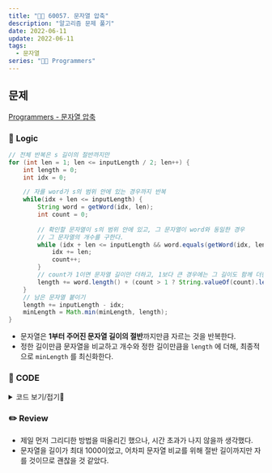 ```yaml
---
title: "👩‍💻 60057. 문자열 압축"
description: "알고리즘 문제 풀기"
date: 2022-06-11
update: 2022-06-11
tags:
  - 문자열
series: "👩‍💻 Programmers"
---
```


## 문제
[Programmers - 문자열 압축](https://programmers.co.kr/learn/courses/30/lessons/60057)

### 📍 **Logic**

```java
// 전체 반복은 s 길이의 절반까지만
for (int len = 1; len <= inputLength / 2; len++) {
    int length = 0;
    int idx = 0;

    // 자를 word가 s의 범위 안에 있는 경우까지 반복
    while(idx + len <= inputLength) {
        String word = getWord(idx, len);
        int count = 0;
        
        // 확인할 문자열이 s의 범위 안에 있고, 그 문자열이 word와 동일한 경우
        // 그 문자열의 개수를 구한다.
        while (idx + len <= inputLength && word.equals(getWord(idx, len))) {
            idx += len;
            count++;
        }
        // count가 1이면 문자열 길이만 더하고, 1보다 큰 경우에는 그 길이도 함께 더한다.
        length += word.length() + (count > 1 ? String.valueOf(count).length() : 0);
    }
    // 남은 문자열 붙이기
    length += inputLength - idx;
    minLength = Math.min(minLength, length);
}
```

- 문자열은 **1부터 주어진 문자열 길이의 절반**까지만큼 자르는 것을 반복한다.
- 정한 길이만큼 문자열을 비교하고 개수와 정한 길이만큼을 `length` 에 더해, 최종적으로 `minLength` 를 최신화한다.

### 📄 **CODE**

<details>
  <summary>코드 보기/접기💫</summary>
    <div markdown="1">

	import java.util.*;

    class Solution {
        static String inputString;
        
        public int solution(String s) {
            if (s.length() == 1) return 1;

            inputString = s;
            int inputLength = s.length();
            int minLength = Integer.MAX_VALUE;

            // 전체 반복은 s 길이의 절반까지만
            for (int len = 1; len <= inputLength / 2; len++) {
                int length = 0;
                int idx = 0;

                // 자를 word가 s의 범위 안에 있는 경우까지 반복
                while(idx + len <= inputLength) {
                    String word = getWord(idx, len);
                    int count = 0;
                    
                    // 확인할 문자열이 s의 범위 안에 있고, 그 문자열이 word와 동일한 경우
                    // 그 문자열의 개수를 구한다.
                    while (idx + len <= inputLength && word.equals(getWord(idx, len))) {
                        idx += len;
                        count++;
                    }
                    // count가 1이면 문자열 길이만 더하고, 1보다 큰 경우에는 그 길이도 함께 더한다.
                    length += word.length() + (count > 1 ? String.valueOf(count).length() : 0);
                }
                // 남은 문자열 붙이기
                length += inputLength - idx;
                minLength = Math.min(minLength, length);
            }
            
            return minLength;
        }
        
        private String getWord(int start, int len) {
            return inputString.substring(start, start + len);
        }
    }
  	</div>
</details>

### ✏️ **Review**
- 제일 먼저 그리디한 방법을 떠올리긴 했으나, 시간 초과가 나지 않을까 생각했다.
- 문자열을 길이가 최대 1000이었고, 어차피 문자열 비교를 위해 절반 길이까지만 자를 것이므로 괜찮을 것 같았다.